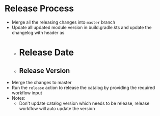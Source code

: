 # Release Process

- Merge all the releasing changes into `master` branch
- Update all updated module version in build.gradle.kts and update the changelog with header as
    - # Release Date
    - ## Release Version
- Merge the changes to master
- Run the `release` action to release the catalog by providing the required workflow input
- Notes:
  - Don't update catalog version which needs to be release, release workflow will auto update the version